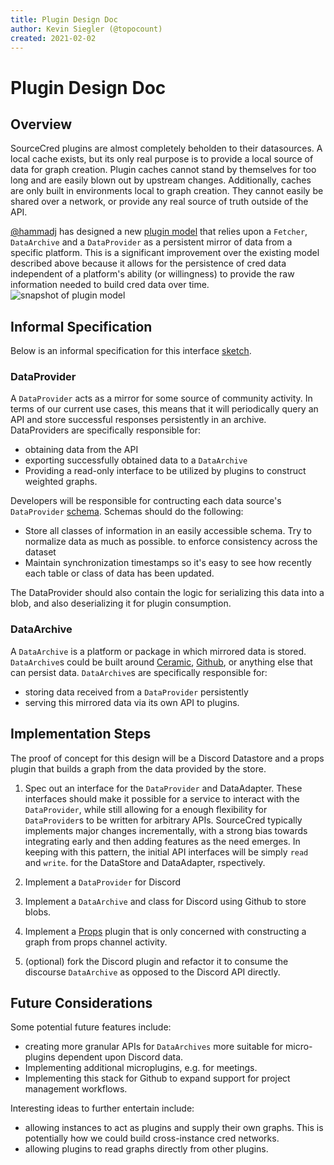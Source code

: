 ```yaml
---
title: Plugin Design Doc
author: Kevin Siegler (@topocount)
created: 2021-02-02
---
```


# Plugin Design Doc

## Overview

SourceCred plugins are almost completely beholden to their datasources.
A local cache exists, but its only real purpose is to provide a local source of data for graph creation.
Plugin caches cannot stand by themselves for too long and are easily blown out by upstream changes.
Additionally, caches are only built in environments local to graph creation.
They cannot easily be shared over a network, or provide any real source of truth outside of the API.

[@hammadj] has designed a new [plugin model] that relies upon a `Fetcher`,
`DataArchive` and a `DataProvider` as a persistent mirror of data from a specific platform.
This is a significant improvement over the existing model described above because
it allows for the persistence of cred data independent of a platform's ability
(or willingness) to provide the raw information needed to build cred data over time.
![snapshot of plugin model]

[@hammadj]: https://github.com/hammadj
[plugin model]: https://lucid.app/lucidchart/591bf744-fdbe-4aa2-a0c5-4be90f436a71/view?page=0_0#
[snapshot of plugin model]: https://lucid.app/publicSegments/view/37798d92-6537-4335-b0ba-8f25658a281c/image.png

## Informal Specification

Below is an informal specification for this interface [sketch].

[sketch]: https://gist.github.com/topocount/50da938ce6ae18c044ef4d2ae6f98013

### DataProvider

A `DataProvider` acts as a mirror for some source of community activity.
In terms of our current use cases, this means that it will periodically query an API and store successful responses persistently in an archive.
DataProviders are specifically responsible for:

- obtaining data from the API
- exporting successfully obtained data to a `DataArchive`
- Providing a read-only interface to be utilized by plugins to construct weighted
  graphs.

Developers will be responsible for contructing each data source's `DataProvider` [schema].
Schemas should do the following:

- Store all classes of information in an easily accessible schema.
  Try to normalize data as much as possible. to enforce consistency across the dataset
- Maintain synchronization timestamps so it's easy to see how recently each table or class of data has been updated.

The DataProvider should also contain the logic for serializing this data into a
blob, and also deserializing it for plugin consumption.

### DataArchive

A `DataArchive` is a platform or package in which mirrored data is stored.
`DataArchive`s could be built around [Ceramic], [Github], or anything else that can persist data.
`DataArchive`s are specifically responsible for:

- storing data received from a `DataProvider` persistently
- serving this mirrored data via its own API to plugins.

[schema]: https://en.wikipedia.org/wiki/Database_schema
[ceramic]: https://developers.ceramic.network
[github]: https://docs.github.com/en

## Implementation Steps

The proof of concept for this design will be a Discord Datastore and a props
plugin that builds a graph from the data provided by the store.

1. Spec out an interface for the `DataProvider` and DataAdapter. These interfaces
   should make it possible for a service to interact with the `DataProvider`, while
   still allowing for a enough flexibility for `DataProvider`s to be written for
   arbitrary APIs.
   SourceCred typically implements major changes incrementally, with a strong bias towards integrating early and then adding features as the need emerges.
   In keeping with this pattern, the initial API interfaces will be simply `read` and `write`. for the DataStore and DataAdapter, rspectively.

2. Implement a `DataProvider` for Discord
3. Implement a `DataArchive` and class for Discord using Github to store blobs.
4. Implement a [Props] plugin that is only concerned with constructing a graph
   from props channel activity.
5. (optional) fork the Discord plugin and refactor it to consume the discourse
   `DataArchive` as opposed to the Discord API directly.

[props]: https://sourcecred.io/docs/beta/our-platforms#special-channels

## Future Considerations

Some potential future features include:

- creating more granular APIs for `DataArchives` more suitable for micro-plugins
  dependent upon Discord data.
- Implementing additional microplugins, e.g. for meetings.
- Implementing this stack for Github to expand support for project management
  workflows.

Interesting ideas to further entertain include:

- allowing instances to act as plugins and supply their own graphs. This is
  potentially how we could build cross-instance cred networks.
- allowing plugins to read graphs directly from other plugins.
